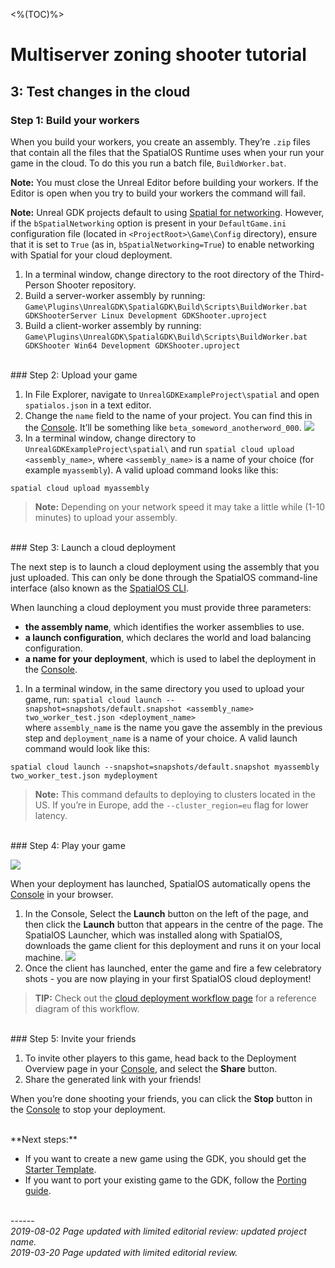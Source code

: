 <%(TOC)%>
# Multiserver zoning shooter tutorial
## 3: Test changes in the cloud
### Step 1: Build your workers

When you build your workers, you create an assembly. They’re `.zip` files that contain all the files that the SpatialOS Runtime uses when your run your game in the cloud. To do this you run a batch file,  `BuildWorker.bat`.

**Note:** You must close the Unreal Editor before building your workers. If the Editor is open when you try to build your workers the command will fail.

**Note:** Unreal GDK projects default to using [Spatial for networking](). However, if the `bSpatialNetworking` option is present in your `DefaultGame.ini` configuration file (located in `<ProjectRoot>\Game\Config` directory), ensure that it is set to `True` (as in, `bSpatialNetworking=True`) to enable networking with Spatial for your cloud deployment.

1. In a terminal window, change directory to the root directory of the Third-Person Shooter repository.
1. Build a server-worker assembly by running: `Game\Plugins\UnrealGDK\SpatialGDK\Build\Scripts\BuildWorker.bat GDKShooterServer Linux Development GDKShooter.uproject`
1. Build a client-worker assembly by running: `Game\Plugins\UnrealGDK\SpatialGDK\Build\Scripts\BuildWorker.bat GDKShooter Win64 Development GDKShooter.uproject`

<br/>
### Step 2: Upload your game

1. In File Explorer, navigate to `UnrealGDKExampleProject\spatial` and open `spatialos.json` in a text editor.
1. Change the `name` field to the name of your project. You can find this in the [Console](https://console.improbable.io). It’ll be something like `beta_someword_anotherword_000`.
    ![]({{assetRoot}}assets/tutorial/project-name.png)
1. In a terminal window, change directory to `UnrealGDKExampleProject\spatial\` and run `spatial cloud upload <assembly_name>`, where `<assembly_name>` is a name of your choice (for example `myassembly`). A valid upload command looks like this:

```
spatial cloud upload myassembly
```

> **Note:** Depending on your network speed it may take a little while (1-10 minutes) to upload your assembly.

<br/>
### Step 3: Launch a cloud deployment

The next step is to launch a cloud deployment using the assembly that you just uploaded. This can only be done through the SpatialOS command-line interface (also known as the [SpatialOS CLI]({{urlRoot}}/content/glossary#spatialos-command-line-tool-cli).

When launching a cloud deployment you must provide three parameters:

* **the assembly name**, which identifies the worker assemblies to use.
* **a launch configuration**, which declares the world and load balancing configuration.
* **a name for your deployment**, which is used to label the deployment in the [Console]({{urlRoot}}/content/glossary#console).

1. In a  terminal window, in the same directory you used to upload your game, run: `spatial cloud launch --snapshot=snapshots/default.snapshot <assembly_name> two_worker_test.json <deployment_name>` 
    <br/>where `assembly_name` is the name you gave the assembly in the previous step and `deployment_name` is a name of your choice. A valid launch command would look like this:

```
spatial cloud launch --snapshot=snapshots/default.snapshot myassembly two_worker_test.json mydeployment
```

> **Note:** This command defaults to deploying to clusters located in the US. If you’re in Europe, add the `--cluster_region=eu` flag for lower latency.

<br/>
### Step 4: Play your game

![]({{assetRoot}}assets/tutorial/console.png)

When your deployment has launched, SpatialOS automatically opens the [Console](https://console.improbable.io) in your browser.

1. In the Console, Select the **Launch** button on the left of the page, and then click the **Launch** button that appears in the centre of the page. The SpatialOS Launcher, which was installed along with SpatialOS, downloads the game client for this deployment and runs it on your local machine.
    ![]({{assetRoot}}assets/tutorial/launch.png)
1. Once the client has launched, enter the game and fire a few celebratory shots - you are now playing in your first SpatialOS cloud deployment!

> **TIP:** Check out the [cloud deployment workflow page]({{urlRoot}}/content/cloud-deployment-workflow) for a reference diagram of this workflow.

<br/>
### Step 5: Invite your friends

1. To invite other players to this game, head back to the Deployment Overview page in your [Console](https://console.improbable.io), and select the **Share** button.
1. Share the generated link with your friends!

When you’re done shooting your friends, you can click the **Stop** button in the [Console](https://console.improbable.io) to stop your deployment.

<br/>
**Next steps:**

* If you want to create a new game using the GDK, you should get the [Starter Template]({{urlRoot}}/content/get-started/starter-template/get-started-template-intro). 
* If you want to port your existing game to the GDK, follow the [Porting guide]({{urlRoot}}/content/tutorials/tutorial-porting-guide).


<br/>------<br/>
_2019-08-02 Page updated with limited editorial review: updated project name._</br>
_2019-03-20 Page updated with limited editorial review._
